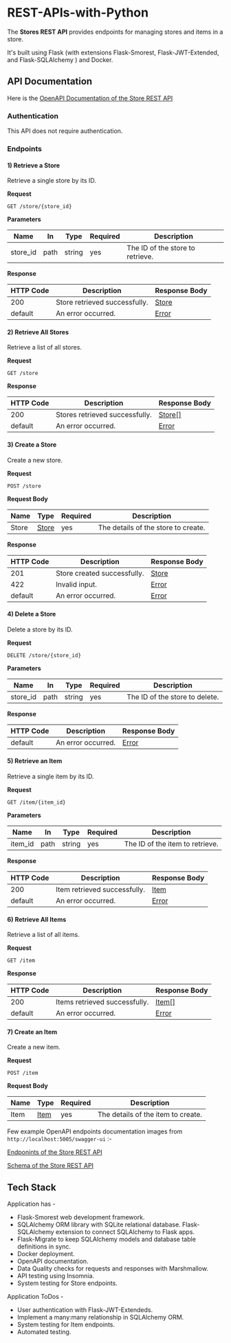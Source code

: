 # REST-APIs-with-Python

The **Stores REST API** provides endpoints for managing stores and items in a store. 

It's built using Flask (with extensions Flask-Smorest, Flask-JWT-Extended, and Flask-SQLAlchemy ) and Docker. 


## API Documentation

Here is the [OpenAPI Documentation of the Store REST API](OpenAPI.json)

### Authentication

This API does not require authentication.

### Endpoints

#### 1) Retrieve a Store

Retrieve a single store by its ID.

**Request**

```
GET /store/{store_id}
```

**Parameters**

| Name | In | Type | Required | Description |
| --- | --- | --- | --- | --- |
| store_id | path | string | yes | The ID of the store to retrieve. |

**Response**

| HTTP Code | Description | Response Body |
| --- | --- | --- |
| 200 | Store retrieved successfully. | [Store](#store) |
| default | An error occurred. | [Error](#error) |


#### 2) Retrieve All Stores

Retrieve a list of all stores.

**Request**

```
GET /store
```

**Response**

| HTTP Code | Description | Response Body |
| --- | --- | --- |
| 200 | Stores retrieved successfully. | [Store[]](#store) |
| default | An error occurred. | [Error](#error) |


#### 3) Create a Store

Create a new store.

**Request**

```
POST /store
```

**Request Body**

| Name | Type | Required | Description |
| --- | --- | --- | --- |
| Store | [Store](#store) | yes | The details of the store to create. |

**Response**

| HTTP Code | Description | Response Body |
| --- | --- | --- |
| 201 | Store created successfully. | [Store](#store) |
| 422 | Invalid input. | [Error](#error) |
| default | An error occurred. | [Error](#error) |


#### 4) Delete a Store

Delete a store by its ID.

**Request**

```
DELETE /store/{store_id}
```

**Parameters**

| Name | In | Type | Required | Description |
| --- | --- | --- | --- | --- |
| store_id | path | string | yes | The ID of the store to delete. |

**Response**

| HTTP Code | Description | Response Body |
| --- | --- | --- |
| default | An error occurred. | [Error](#error) |


#### 5) Retrieve an Item

Retrieve a single item by its ID.

**Request**

```
GET /item/{item_id}
```

**Parameters**

| Name | In | Type | Required | Description |
| --- | --- | --- | --- | --- |
| item_id | path | string | yes | The ID of the item to retrieve. |

**Response**

| HTTP Code | Description | Response Body |
| --- | --- | --- |
| 200 | Item retrieved successfully. | [Item](#item) |
| default | An error occurred. | [Error](#error) |


#### 6) Retrieve All Items

Retrieve a list of all items.

**Request**

```
GET /item
```

**Response**

| HTTP Code | Description | Response Body |
| --- | --- | --- |
| 200 | Items retrieved successfully. | [Item[]](#item) |
| default | An error occurred. | [Error](#error) |


#### 7)  Create an Item

Create a new item.

**Request**

```
POST /item
```

**Request Body**

| Name | Type | Required | Description |
| --- | --- | --- | --- |
| Item | [Item](#item) | yes | The details of the item to create. |




Few example OpenAPI endpoints documentation images from `http://localhost:5005/swagger-ui` :-

[Endponints of the Store REST API](OpenAPIEndpoints.png)

[Schema of the Store REST API](OpenAPISchema.png)


## Tech Stack 

Application has -
- Flask-Smorest web development framework.
- SQLAlchemy ORM library with SQLite relational database. Flask-SQLAlchemy extension to connect SQLAlchemy to Flask apps.
- Flask-Migrate to keep SQLAlchemy models and database table definitions in sync.
- Docker deployment.
- OpenAPI documentation.
- Data Quality checks for requests and responses with Marshmallow. 
- API testing using Insomnia.
- System testing for Store endpoints.

Application ToDos -
- User authentication with Flask-JWT-Extendeds.
- Implement a many:many relationship in SQLAlchemy ORM.
- System testing for Item endpoints.
- Automated testing.
